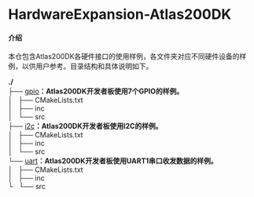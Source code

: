 # HardwareExpansion-Atlas200DK

#### 介绍
本仓包含Atlas200DK各硬件接口的使用样例，各文件夹对应不同硬件设备的样例，以供用户参考。目录结构和具体说明如下。

**./**   
├── [gpio](https://gitee.com/ascend/samples/tree/dev/level1_single_api/5_200dk_peripheral/gpio)**：Atlas200DK开发者板使用7个GPIO的样例。**   
│   ├── CMakeLists.txt   
│   ├── inc   
│   └── src   
├── [i2c](https://gitee.com/ascend/samples/tree/dev/level1_single_api/5_200dk_peripheral/i2c)**：Atlas200DK开发者板使用I2C的样例。**   
│   ├── CMakeLists.txt   
│   ├── inc   
│   └── src   
└── [uart](https://gitee.com/ascend/samples/tree/dev/level1_single_api/5_200dk_peripheral/uart)**：Atlas200DK开发者板使用UART1串口收发数据的样例。**   
│   ├── CMakeLists.txt   
│   ├── inc   
└   └── src   


